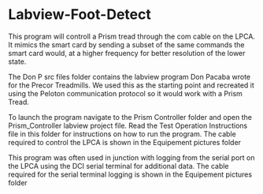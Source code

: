 # Labview-Foot-Detect
This program will controll a Prism tread through the com cable on the LPCA. It mimics the smart card by sending a subset of the same commands the smart card would, at a higher frequency for better resolution of the lower state.

The Don P src files folder contains the labview program Don Pacaba wrote for the Precor Treadmills. We used this as the starting point and recreated it using the Peloton communication protocol so it would work with a Prism Tread.

To launch the program navigate to the Prism Controller folder and open the Prism_Controller labview project file. Read the Test Operation Instructions file in this folder for instructions on how to run the program. The cable required to control the LPCA is shown in the Equipement pictures folder

This program was often used in junction with logging from the serial port on the LPCA using the DCI serial terminal for additional data. The cable required for the serial terminal logging is shown in the Equipement pictures folder
